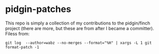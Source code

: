 # pidgin-patches
This repo is simply a collection of my contributions to the pidgin/finch project (there are more, but these are from after I became a committer). Filess from:

`git log  --author=wabz --no-merges --format="%H" | xargs -L 1 git format-patch -1`
